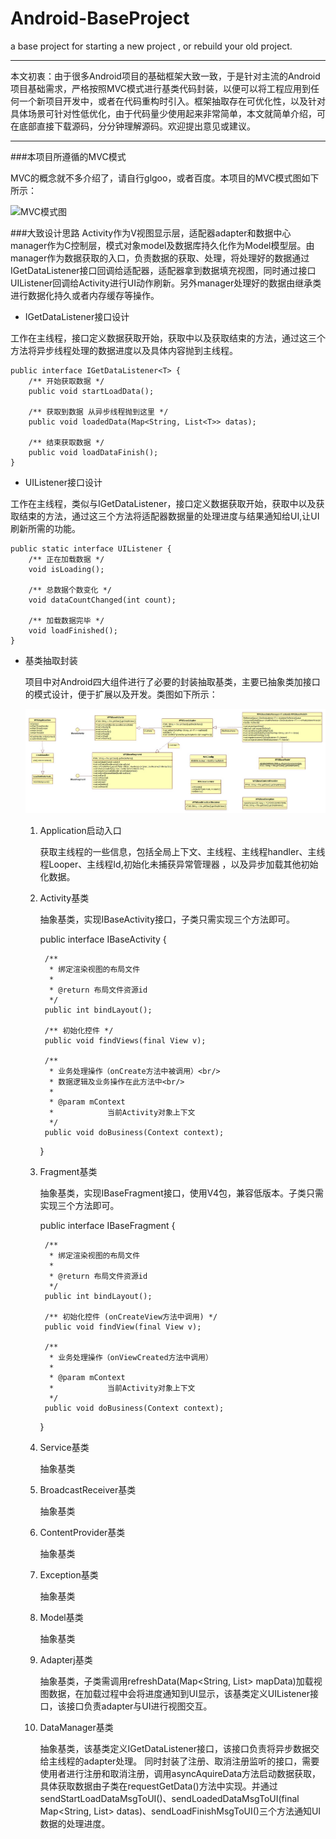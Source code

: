 # Android-BaseProject

a base project for starting a new project , or rebuild your old project.

----------

本文初衷：由于很多Android项目的基础框架大致一致，于是针对主流的Android项目基础需求，严格按照MVC模式进行基类代码封装，以便可以将工程应用到任何一个新项目开发中，或者在代码重构时引入。框架抽取存在可优化性，以及针对具体场景可针对性低优化，由于代码量少使用起来非常简单，本文就简单介绍，可在底部直接下载源码，分分钟理解源码。欢迎提出意见或建议。


----------

###本项目所遵循的MVC模式

MVC的概念就不多介绍了，请自行glgoo，或者百度。本项目的MVC模式图如下所示：

![MVC模式图](image/MVC模式图.png)

###大致设计思路
Activity作为V视图显示层，适配器adapter和数据中心manager作为C控制层，模式对象model及数据库持久化作为Model模型层。由manager作为数据获取的入口，负责数据的获取、处理，将处理好的数据通过IGetDataListener接口回调给适配器，适配器拿到数据填充视图，同时通过接口UIListener回调给Activity进行UI动作刷新。另外manager处理好的数据由继承类进行数据化持久或者内存缓存等操作。

- IGetDataListener接口设计
	
工作在主线程，接口定义数据获取开始，获取中以及获取结束的方法，通过这三个方法将异步线程处理的数据进度以及具体内容抛到主线程。

	public interface IGetDataListener<T> {
        /** 开始获取数据 */
        public void startLoadData();

        /** 获取到数据 从异步线程抛到这里 */
        public void loadedData(Map<String, List<T>> datas);

        /** 结束获取数据 */
        public void loadDataFinish();
    }
	
- UIListener接口设计
	
工作在主线程，类似与IGetDataListener，接口定义数据获取开始，获取中以及获取结束的方法，通过这三个方法将适配器数据量的处理进度与结果通知给UI,让UI刷新所需的功能。

	public static interface UIListener {
        /** 正在加载数据 */
        void isLoading();

        /** 总数据个数变化 */
        void dataCountChanged(int count);

        /** 加载数据完毕 */
        void loadFinished();
    }

- 基类抽取封装

	项目中对Android四大组件进行了必要的封装抽取基类，主要已抽象类加接口的模式设计，便于扩展以及开发。类图如下所示：

	![项目结构图](image/项目结构图.jpg)

	1. Application启动入口
		
		获取主线程的一些信息，包括全局上下文、主线程、主线程handler、主线程Looper、主线程Id,初始化未捕获异常管理器	，以及异步加载其他初始化数据。	

	2. Activity基类

		抽象基类，实现IBaseActivity接口，子类只需实现三个方法即可。

		public interface IBaseActivity {

			/**
			 * 绑定渲染视图的布局文件
			 * 
			 * @return 布局文件资源id
			 */
			public int bindLayout();
		
			/** 初始化控件 */
			public void findViews(final View v);
		
			/**
			 * 业务处理操作（onCreate方法中被调用）<br/>
			 * 数据逻辑及业务操作在此方法中<br/>
			 * 
			 * @param mContext
			 *            当前Activity对象上下文
			 */
			public void doBusiness(Context context);
		
		}

	3. Fragment基类

		抽象基类，实现IBaseFragment接口，使用V4包，兼容低版本。子类只需实现三个方法即可。

		public interface IBaseFragment {

			/**
			 * 绑定渲染视图的布局文件
			 * 
			 * @return 布局文件资源id
			 */
			public int bindLayout();
		
			/** 初始化控件 (onCreateView方法中调用) */
			public void findView(final View v);
		
			/**
			 * 业务处理操作（onViewCreated方法中调用）
			 * 
			 * @param mContext
			 *            当前Activity对象上下文
			 */
			public void doBusiness(Context context);
		}

	4. Service基类

		抽象基类

	5. BroadcastReceiver基类

		抽象基类

	6. ContentProvider基类

		抽象基类

	7. Exception基类

		抽象基类	

	8. Model基类

		抽象基类

	9. Adapterj基类
		
		抽象基类，子类需调用refreshData(Map<String, List<T>> mapData)加载视图数据，在加载过程中会将进度通知到UI显示，该基类定义UIListener接口，该接口负责adapter与UI进行视图交互。

	10. DataManager基类

		抽象基类，该基类定义IGetDataListener接口，该接口负责将异步数据交给主线程的adapter处理。 同时封装了注册、取消注册监听的接口，需要使用者进行注册和取消注册，调用asyncAquireData方法启动数据获取，具体获取数据由子类在requestGetData()方法中实现。并通过 sendStartLoadDataMsgToUI()、sendLoadedDataMsgToUI(final Map<String, List<T>> datas)、sendLoadFinishMsgToUI()三个方法通知UI数据的处理进度。